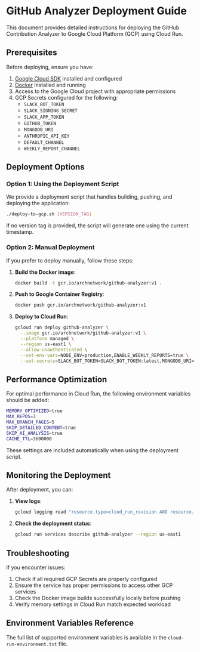 # GitHub Analyzer Deployment Guide

This document provides detailed instructions for deploying the GitHub Contribution Analyzer to Google Cloud Platform (GCP) using Cloud Run.

## Prerequisites

Before deploying, ensure you have:

1. [Google Cloud SDK](https://cloud.google.com/sdk/docs/install) installed and configured
2. [Docker](https://docs.docker.com/get-docker/) installed and running
3. Access to the Google Cloud project with appropriate permissions
4. GCP Secrets configured for the following:
   - `SLACK_BOT_TOKEN`
   - `SLACK_SIGNING_SECRET`
   - `SLACK_APP_TOKEN`
   - `GITHUB_TOKEN`
   - `MONGODB_URI`
   - `ANTHROPIC_API_KEY`
   - `DEFAULT_CHANNEL`
   - `WEEKLY_REPORT_CHANNEL`

## Deployment Options

### Option 1: Using the Deployment Script

We provide a deployment script that handles building, pushing, and deploying the application:

```bash
./deploy-to-gcp.sh [VERSION_TAG]
```

If no version tag is provided, the script will generate one using the current timestamp.

### Option 2: Manual Deployment

If you prefer to deploy manually, follow these steps:

1. **Build the Docker image**:
   ```bash
   docker build -t gcr.io/archnetwork/github-analyzer:v1 .
   ```

2. **Push to Google Container Registry**:
   ```bash
   docker push gcr.io/archnetwork/github-analyzer:v1
   ```

3. **Deploy to Cloud Run**:
   ```bash
   gcloud run deploy github-analyzer \
     --image gcr.io/archnetwork/github-analyzer:v1 \
     --platform managed \
     --region us-east1 \
     --allow-unauthenticated \
     --set-env-vars=NODE_ENV=production,ENABLE_WEEKLY_REPORTS=true \
     --set-secrets=SLACK_BOT_TOKEN=SLACK_BOT_TOKEN:latest,MONGODB_URI=MONGODB_URI:latest,GITHUB_TOKEN=GITHUB_TOKEN:latest,SLACK_SIGNING_SECRET=SLACK_SIGNING_SECRET:latest,SLACK_APP_TOKEN=SLACK_APP_TOKEN:latest,ANTHROPIC_API_KEY=ANTHROPIC_API_KEY:latest,DEFAULT_CHANNEL=DEFAULT_CHANNEL:latest,WEEKLY_REPORT_CHANNEL=WEEKLY_REPORT_CHANNEL:latest
   ```

## Performance Optimization

For optimal performance in Cloud Run, the following environment variables should be added:

```bash
MEMORY_OPTIMIZED=true
MAX_REPOS=3
MAX_BRANCH_PAGES=5
SKIP_DETAILED_CONTENT=true
SKIP_AI_ANALYSIS=true
CACHE_TTL=3600000
```

These settings are included automatically when using the deployment script.

## Monitoring the Deployment

After deployment, you can:

1. **View logs**:
   ```bash
   gcloud logging read "resource.type=cloud_run_revision AND resource.labels.service_name=github-analyzer" --limit=50
   ```

2. **Check the deployment status**:
   ```bash
   gcloud run services describe github-analyzer --region us-east1
   ```

## Troubleshooting

If you encounter issues:

1. Check if all required GCP Secrets are properly configured
2. Ensure the service has proper permissions to access other GCP services
3. Check the Docker image builds successfully locally before pushing
4. Verify memory settings in Cloud Run match expected workload

## Environment Variables Reference

The full list of supported environment variables is available in the `cloud-run-environment.txt` file. 